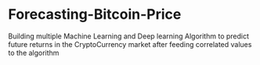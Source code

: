 # Forecasting-Bitcoin-Price
Building multiple Machine Learning and Deep learning Algorithm to predict future returns in the CryptoCurrency market after feeding correlated values to the algorithm
